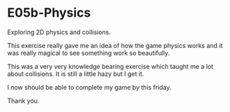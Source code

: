 # E05b-Physics
Exploring 2D physics and collisions.

This exercise really gave me an idea of how the game physics 
works and it was really magical to see something work so beautifully.

This was a very very knowledge bearing exercise which taught me 
a lot about collisions. It is still a little hazy but I get it.

I now should be able to complete my game by this friday.

Thank you.